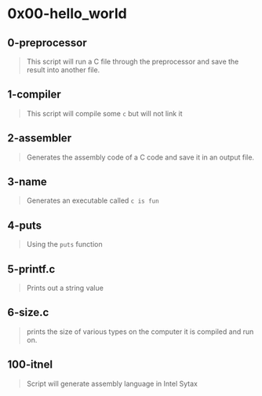 # 0x00-hello_world 

## 0-preprocessor
> This script will run a C file through the preprocessor and save the result into another file. 

## 1-compiler
> This script will compile some `c` but will not link it

## 2-assembler
> Generates the assembly code of a C code and save it in an output file.

## 3-name 
> Generates an executable called `c is fun`

## 4-puts 
> Using the `puts` function

## 5-printf.c
> Prints out a string value

## 6-size.c
> prints the size of various types on the computer it is compiled and run on.

## 100-itnel 
> Script will generate assembly language in Intel Sytax
